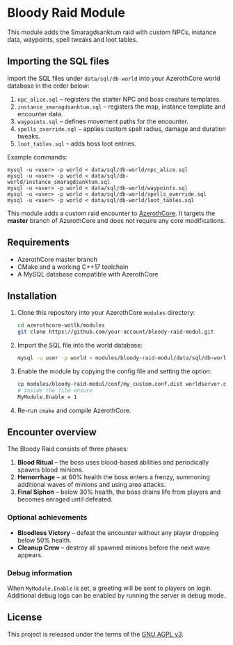 # Bloody Raid Module

This module adds the Smaragdsanktum raid with custom NPCs, instance data, waypoints, spell tweaks and loot tables.

## Importing the SQL files

Import the SQL files under `data/sql/db-world` into your AzerothCore world database in the order below:

1. `npc_alice.sql` – registers the starter NPC and boss creature templates.
2. `instance_smaragdsanktum.sql` – registers the map, instance template and encounter data.
3. `waypoints.sql` – defines movement paths for the encounter.
4. `spells_override.sql` – applies custom spell radius, damage and duration tweaks.
5. `loot_tables.sql` – adds boss loot entries.

Example commands:

```
mysql -u <user> -p world < data/sql/db-world/npc_alice.sql
mysql -u <user> -p world < data/sql/db-world/instance_smaragdsanktum.sql
mysql -u <user> -p world < data/sql/db-world/waypoints.sql
mysql -u <user> -p world < data/sql/db-world/spells_override.sql
mysql -u <user> -p world < data/sql/db-world/loot_tables.sql
```

This module adds a custom raid encounter to [AzerothCore](https://www.azerothcore.org).
It targets the **master** branch of AzerothCore and does not require any core modifications.

## Requirements
* AzerothCore master branch
* CMake and a working C++17 toolchain
* A MySQL database compatible with AzerothCore

## Installation
1. Clone this repository into your AzerothCore `modules` directory:
   ```bash
   cd azerothcore-wotlk/modules
   git clone https://github.com/your-account/bloody-raid-modul.git
   ```
2. Import the SQL file into the world database:
   ```bash
   mysql -u user -p world < modules/bloody-raid-modul/data/sql/db-world/skeleton_module_acore_string.sql
   ```
3. Enable the module by copying the config file and setting the option:
   ```bash
   cp modules/bloody-raid-modul/conf/my_custom.conf.dist worldserver.conf.d/my_custom.conf
   # inside the file ensure
   MyModule.Enable = 1
   ```
4. Re-run `cmake` and compile AzerothCore.

## Encounter overview
The Bloody Raid consists of three phases:

1. **Blood Ritual** – the boss uses blood-based abilities and periodically spawns blood minions.
2. **Hemorrhage** – at 60% health the boss enters a frenzy, summoning additional waves of minions and using area attacks.
3. **Final Siphon** – below 30% health, the boss drains life from players and becomes enraged until defeated.

### Optional achievements
* **Bloodless Victory** – defeat the encounter without any player dropping below 50% health.
* **Cleanup Crew** – destroy all spawned minions before the next wave appears.

### Debug information
When `MyModule.Enable` is set, a greeting will be sent to players on login. Additional debug logs can be enabled by running the server in debug mode.

## License
This project is released under the terms of the [GNU AGPL v3](LICENSE).
